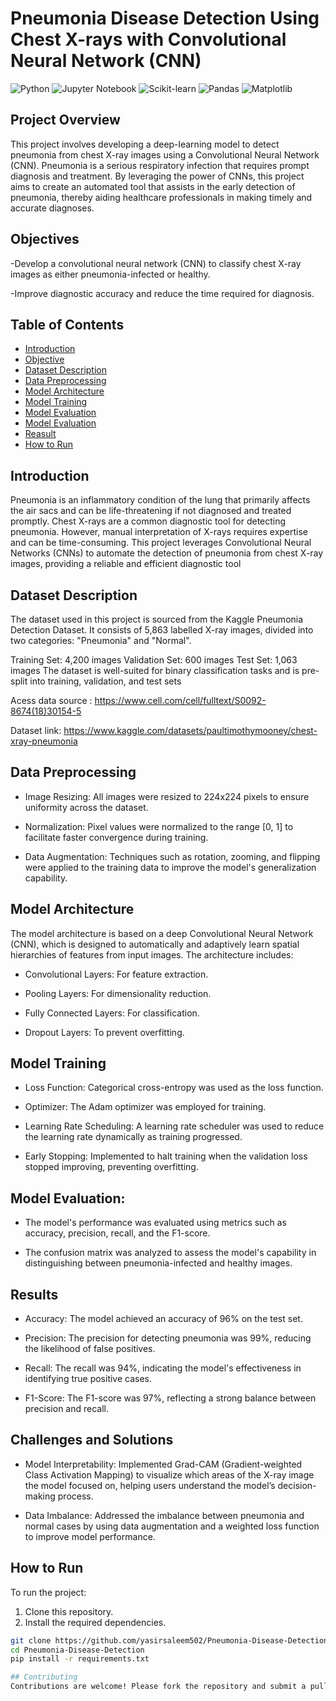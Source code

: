 # Pneumonia Disease Detection Using Chest X-rays with Convolutional Neural Network (CNN)


![Python](https://img.shields.io/badge/Python-3.8+-green)
![Jupyter Notebook](https://img.shields.io/badge/Tools-Jupyter%20Notebook-orange)
![Scikit-learn](https://img.shields.io/badge/Library-Scikit--learn-blue)
![Pandas](https://img.shields.io/badge/Library-Pandas-yellow)
![Matplotlib](https://img.shields.io/badge/Library-Matplotlib-lightblue)

## Project Overview

This project involves developing a deep-learning model to detect pneumonia from chest X-ray images using a Convolutional Neural Network (CNN). Pneumonia is a serious respiratory infection that requires prompt diagnosis and treatment. By leveraging the power of CNNs, this project aims to create an automated tool that assists in the early detection of pneumonia, thereby aiding healthcare professionals in making timely and accurate diagnoses.

## Objectives
-Develop a convolutional neural network (CNN) to classify chest X-ray images as either pneumonia-infected or healthy.

-Improve diagnostic accuracy and reduce the time required for diagnosis.


## Table of Contents

- [Introduction](#introduction)
- [Objective](#objective)
- [Dataset Description](#dataset-description)
- [Data Preprocessing](#data-preprocessing)
- [Model Architecture](#model-architecture)
- [Model Training](#model-training)
- [Model Evaluation](#model-evaluation)
- [Model Evaluation](#model-evaluation)
- [Reasult](#reasult)
- [How to Run](#how-to-run)

## Introduction

Pneumonia is an inflammatory condition of the lung that primarily affects the air sacs and can be life-threatening if not diagnosed and treated promptly. Chest X-rays are a common diagnostic tool for detecting pneumonia. However, manual interpretation of X-rays requires expertise and can be time-consuming. This project leverages Convolutional Neural Networks (CNNs) to automate the detection of pneumonia from chest X-ray images, providing a reliable and efficient diagnostic tool

## Dataset Description

The dataset used in this project is sourced from the Kaggle Pneumonia Detection Dataset. It consists of 5,863 labelled X-ray images, divided into two categories: "Pneumonia" and "Normal".

Training Set: 4,200 images
Validation Set: 600 images
Test Set: 1,063 images
The dataset is well-suited for binary classification tasks and is pre-split into training, validation, and test sets

Acess data source :  https://www.cell.com/cell/fulltext/S0092-8674(18)30154-5

Dataset link: https://www.kaggle.com/datasets/paultimothymooney/chest-xray-pneumonia

## Data Preprocessing

- Image Resizing: All images were resized to 224x224 pixels to ensure uniformity across the dataset.
  
- Normalization: Pixel values were normalized to the range [0, 1] to facilitate faster convergence during training.
  
- Data Augmentation: Techniques such as rotation, zooming, and flipping were applied to the training data to improve the model's generalization capability.


## Model Architecture

The model architecture is based on a deep Convolutional Neural Network (CNN), which is designed to automatically and adaptively learn spatial hierarchies of features from input images. The architecture includes:

- Convolutional Layers: For feature extraction.
  
- Pooling Layers: For dimensionality reduction.
  
- Fully Connected Layers: For classification.
  
- Dropout Layers: To prevent overfitting.


## Model Training

- Loss Function: Categorical cross-entropy was used as the loss function.
  
- Optimizer: The Adam optimizer was employed for training.
  
- Learning Rate Scheduling: A learning rate scheduler was used to reduce the learning rate dynamically as training progressed.
  
- Early Stopping: Implemented to halt training when the validation loss stopped improving, preventing overfitting.


 ## Model Evaluation:

- The model's performance was evaluated using metrics such as accuracy, precision, recall, and the F1-score.

- The confusion matrix was analyzed to assess the model's capability in distinguishing between pneumonia-infected and healthy images.

## Results

- Accuracy: The model achieved an accuracy of 96% on the test set.

- Precision: The precision for detecting pneumonia was 99%, reducing the likelihood of false positives.

- Recall: The recall was 94%, indicating the model's effectiveness in identifying true positive cases.

- F1-Score: The F1-score was 97%, reflecting a strong balance between precision and recall.

## Challenges and Solutions

- Model Interpretability: Implemented Grad-CAM (Gradient-weighted Class Activation Mapping) to visualize which areas of the X-ray image the model focused on, helping users understand the model’s decision-making process.
  
- Data Imbalance: Addressed the imbalance between pneumonia and normal cases by using data augmentation and a weighted loss function to improve model performance.

  

## How to Run

To run the project:
1. Clone this repository.
2. Install the required dependencies.

```bash
git clone https://github.com/yasirsaleem502/Pneumonia-Disease-Detection-Using-Chest-X-rays-images-using-CNN.git
cd Pneumonia-Disease-Detection
pip install -r requirements.txt

## Contributing
Contributions are welcome! Please fork the repository and submit a pull request for any improvements or bug fixes
